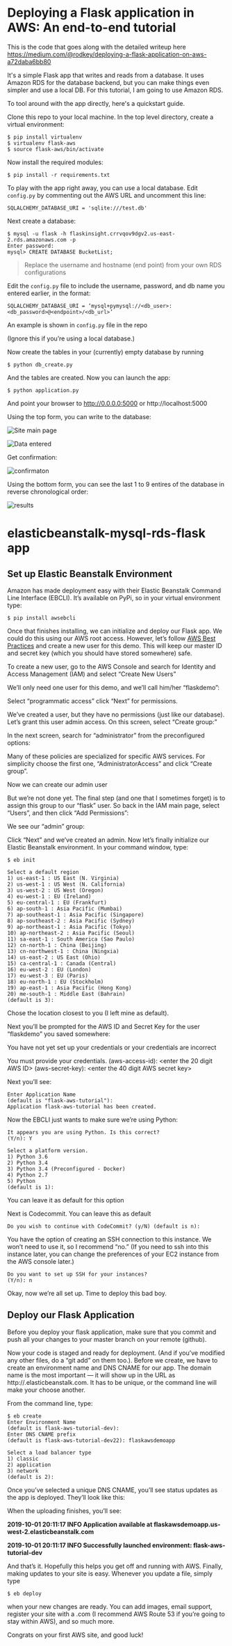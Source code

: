 # Deploying a Flask application in AWS: An end-to-end tutorial

This is the code that goes along with the detailed writeup here https://medium.com/@rodkey/deploying-a-flask-application-on-aws-a72daba6bb80

It's a simple Flask app that writes and reads from a database. It uses Amazon RDS for the database backend, but you can make things even simpler and use a local DB. For this tutorial, I am going to use Amazon RDS.

To tool around with the app directly, here's a quickstart guide. 

Clone this repo to your local machine. In the top level directory, create a virtual environment:
```
$ pip install virtualenv
$ virtualenv flask-aws
$ source flask-aws/bin/activate
```
Now install the required modules:
```
$ pip install -r requirements.txt
```
To play with the app right away, you can use a local database. Edit ```config.py``` by commenting out the AWS URL and uncomment this line:
```
SQLALCHEMY_DATABASE_URI = 'sqlite:///test.db'
```

Next create a database:
```
$ mysql -u flask -h flaskinsight.crrvqov9dgv2.us-east-2.rds.amazonaws.com -p
Enter password: 
mysql> CREATE DATABASE BucketList;
```
> Replace the username and hostname (end point) from your own RDS configurations

Edit the `config.py` file to include the username, password, and db name you entered earlier, in the format:

```SQLALCHEMY_DATABASE_URI = ‘mysql+pymysql://<db_user>:<db_password>@<endpoint>/<db_url>’```

An example is shown in `config.py` file in the repo

(Ignore this if you’re using a local database.)
  
Now create the tables in your (currently) empty database by running
```
$ python db_create.py
```

And the tables are created.  Now you can launch the app:
```
$ python application.py
```

And point your browser to http://0.0.0.0:5000 or http://localhost:5000

Using the top form, you can write to the database:

![Site main page](http://i.imgur.com/2d66GIB.png)

![Data entered](http://i.imgur.com/AQWdD2Q.png)

Get confirmation:

![confirmaton](http://i.imgur.com/JtemL7a.png)

Using the bottom form, you can see the last 1 to 9 entires of the database in reverse chronological order:

![results](http://i.imgur.com/LFJeKDz.png)

# elasticbeanstalk-mysql-rds-flask app

## Set up Elastic Beanstalk Environment

Amazon has made deployment easy with their Elastic Beanstalk Command Line Interface (EBCLI). It’s available on PyPi, so in your virtual environment type:

```
$ pip install awsebcli
```

Once that finishes installing, we can initialize and deploy our Flask app. We could do this using our AWS root access. However, let’s follow [AWS Best Practices](http://docs.aws.amazon.com/IAM/latest/UserGuide/IAMBestPractices.html) and create a new user for this demo. This will keep our master ID and secret key (which you should have stored somewhere) safe.

To create a new user, go to the AWS Console and search for Identity and Access Management (IAM) and select “Create New Users”

We’ll only need one user for this demo, and we’ll call him/her “flaskdemo”:

Select “programmatic access” click “Next” for permissions.

We’ve created a user, but they have no permissions (just like our database). Let’s grant this user admin access. On this screen, select “Create group:”

In the next screen, search for “administrator” from the preconfigured options:

Many of these policies are specialized for specific AWS services. For simplicity choose the first one, “AdministratorAccess” and click “Create group”.

Now we can create our admin user

But we’re not done yet. The final step (and one that I sometimes forget) is to assign this group to our “flask” user. So back in the IAM main page, select “Users”, and then click “Add Permissions”:

We see our “admin” group:

Click “Next” and we’ve created an admin.
Now let’s finally initialize our Elastic Beanstalk environment. In your command window, type:

```
$ eb init

Select a default region
1) us-east-1 : US East (N. Virginia)
2) us-west-1 : US West (N. California)
3) us-west-2 : US West (Oregon)
4) eu-west-1 : EU (Ireland)
5) eu-central-1 : EU (Frankfurt)
6) ap-south-1 : Asia Pacific (Mumbai)
7) ap-southeast-1 : Asia Pacific (Singapore)
8) ap-southeast-2 : Asia Pacific (Sydney)
9) ap-northeast-1 : Asia Pacific (Tokyo)
10) ap-northeast-2 : Asia Pacific (Seoul)
11) sa-east-1 : South America (Sao Paulo)
12) cn-north-1 : China (Beijing)
13) cn-northwest-1 : China (Ningxia)
14) us-east-2 : US East (Ohio)
15) ca-central-1 : Canada (Central)
16) eu-west-2 : EU (London)
17) eu-west-3 : EU (Paris)
18) eu-north-1 : EU (Stockholm)
19) ap-east-1 : Asia Pacific (Hong Kong)
20) me-south-1 : Middle East (Bahrain)
(default is 3): 
```
Chose the location closest to you (I left mine as default). 

Next you’ll be prompted for the AWS ID and Secret Key for the user “flaskdemo” you saved somewhere:

You have not yet set up your credentials or your credentials are incorrect

You must provide your credentials.
(aws-access-id): <enter the 20 digit AWS ID>
(aws-secret-key): <enter the 40 digit AWS secret key>

Next you’ll see:

```
Enter Application Name
(default is "flask-aws-tutorial"): 
Application flask-aws-tutorial has been created.
```

Now the EBCLI just wants to make sure we’re using Python:

```
It appears you are using Python. Is this correct?
(Y/n): Y

Select a platform version.
1) Python 3.6
2) Python 3.4
3) Python 3.4 (Preconfigured - Docker)
4) Python 2.7
5) Python
(default is 1): 
```

You can leave it as default for this option

Next is Codecommit. You can leave this as default

```
Do you wish to continue with CodeCommit? (y/N) (default is n):
```

You have the option of creating an SSH connection to this instance. We won’t need to use it, so I recommend “no.” (If you need to ssh into this instance later, you can change the preferences of your EC2 instance from the AWS console later.)

```
Do you want to set up SSH for your instances?
(Y/n): n
```

Okay, now we’re all set up. Time to deploy this bad boy.

## Deploy our Flask Application

Before you deploy your flask application, make sure that you commit and push all your changes to your master branch on your remote (github).

Now your code is staged and ready for deployment. (And if you’ve modified any other files, do a “git add” on them too.). Before we create, we have to create an environment name and DNS CNAME for our app. The domain name is the most important — it will show up in the URL as http://<dns cname>.elasticbeanstalk.com. It has to be unique, or the command line will make your choose another.

From the command line, type:

```
$ eb create
Enter Environment Name
(default is flask-aws-tutorial-dev): 
Enter DNS CNAME prefix
(default is flask-aws-tutorial-dev22): flaskawsdemoapp

Select a load balancer type
1) classic
2) application
3) network
(default is 2): 
```

Once you’ve selected a unique DNS CNAME, you’ll see status updates as the app is deployed. They’ll look like this:

When the uploading finishes, you’ll see:

**2019-10-01 20:11:17    INFO    Application available at flaskawsdemoapp.us-west-2.elasticbeanstalk.com**

**2019-10-01 20:11:17    INFO    Successfully launched environment: flask-aws-tutorial-dev**

And that’s it. Hopefully this helps you get off and running with AWS. Finally, making updates to your site is easy. Whenever you update a file, simply type

```
$ eb deploy
```

when your new changes are ready. You can add images, email support, register your site with a .com (I recommend AWS Route 53 if you’re going to stay within AWS), and so much more.

Congrats on your first AWS site, and good luck!
